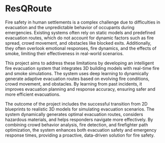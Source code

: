 # ResQRoute
Fire safety in human settlements is a complex challenge due to difficulties in
evacuation and the unpredictable behavior of occupants during emergencies. Existing
systems often rely on static models and predefined evacuation routes, which do not
account for dynamic factors such as fire spread, crowd movement, and obstacles like
blocked exits. Additionally, they often overlook emotional responses, fire dynamics,
and the effects of smoke, limiting their effectiveness in real-world scenarios.

This project aims to address these limitations by developing an intelligent
fire evacuation system that integrates 3D building models with real-time fire and smoke
simulations. The system uses deep learning to dynamically generate adaptive evacuation
routes based on evolving fire conditions, crowd movement, and obstacles. By learning
from past incidents, it improves evacuation planning and response accuracy, ensuring
safer and more efficient evacuations.

The outcome of the project includes the successful transition from 2D
blueprints to realistic 3D models for simulating evacuation scenarios. The system
dynamically generates optimal evacuation routes, considers hazardous materials, and
helps responders navigate more effectively. By combining crowd behavior analysis,
fire detection, and firefighter path optimization, the system enhances both evacuation
safety and emergency response times, providing a proactive, data-driven solution for
fire safety.
